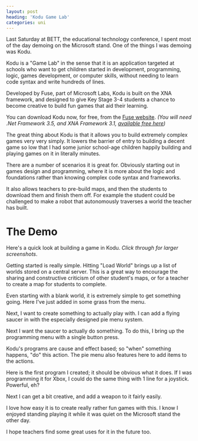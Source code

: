 ```yaml
---
layout: post
heading: 'Kodu Game Lab'
categories: uni
---
```


Last Saturday at BETT, the educational technology conference, I spent most of the day demoing on the Microsoft stand. One of the things I was demoing was Kodu.

Kodu is a "Game Lab" in the sense that it is an application targeted at schools who want to get children started in development, programming, logic, games development, or computer skills, without needing to learn code syntax and write hundreds of lines.

<!-- Replace missing image from http://media.chris-alexander.co.uk/wp-content/uploads/2010/01/fuselabe.jpg -->

Developed by Fuse, part of Microsoft Labs, Kodu is built on the XNA framework, and designed to give Key Stage 3-4 students a chance to become creative to build fun games that aid their learning.

<!-- Replace missing image from http://media.chris-alexander.co.uk/wp-content/uploads/2010/01/kodu.jpg -->

You can download Kodu now, for free, from the [Fuse website](http://fuse.microsoft.com/kodu). *(You will need .Net Framework 3.5, and XNA Framework 3.1, [available free here](http://www.microsoft.com/downloads/details.aspx?familyid=53867a2a-e249-4560-8011-98eb3e799ef2&amp;displaylang=en))*

The great thing about Kodu is that it allows you to build extremely complex games very very simply. It lowers the barrier of entry to building a decent game so low that I had some junior school-age children happily building and playing games on it in literally minutes.

There are a number of scenarios it is great for. Obviously starting out in games design and programming, where it is more about the logic and foundations rather than knowing complex code syntax and frameworks.

It also allows teachers to pre-build maps, and then the students to download them and finish them off. For example the student could be challenged to make a robot that autonomously traverses a world the teacher has built.

# The Demo

Here's a quick look at building a game in Kodu. *Click through for larger screenshots*.

<!-- Replace missing image from http://media.chris-alexander.co.uk/wp-content/uploads/2010/01/home.jpg -->

Getting started is really simple. Hitting "Load World" brings up a list of worlds stored on a central server. This is a great way to encourage the sharing and constructive criticism of other student's maps, or for a teacher to create a map for students to complete.

<!-- Replace missing image from http://media.chris-alexander.co.uk/wp-content/uploads/2010/01/maps.jpg -->

Even starting with a blank world, it is extremely simple to get something going. Here I've just added in some grass from the menu.

<!-- Replace missing image from http://media.chris-alexander.co.uk/wp-content/uploads/2010/01/ground.jpg -->

Next, I want to create something to actually play with. I can add a flying saucer in with the especially designed pie menu system.

<!-- Replace missing image from http://media.chris-alexander.co.uk/wp-content/uploads/2010/01/piemenu.jpg -->

<!-- Replace missing image from http://media.chris-alexander.co.uk/wp-content/uploads/2010/01/doublepie.jpg -->

Next I want the saucer to actually do something. To do this, I bring up the programming menu with a single button press.

<!-- Replace missing image from http://media.chris-alexander.co.uk/wp-content/uploads/2010/01/emptyprogram.jpg -->

Kodu's programs are cause and effect based; so "when" something happens, "do" this action. The pie menu also features here to add items to the actions.

<!-- Replace missing image from http://media.chris-alexander.co.uk/wp-content/uploads/2010/01/creatingprogram1.jpg -->

<!-- Replace missing image from http://media.chris-alexander.co.uk/wp-content/uploads/2010/01/creatingprogram2.jpg -->

Here is the first program I created; it should be obvious what it does. If I was programming it for Xbox, I could do the same thing with 1 line for a joystick. Powerful, eh?

<!-- Replace missing image from http://media.chris-alexander.co.uk/wp-content/uploads/2010/01/firstprogram.jpg -->

<!-- Replace missing image from http://media.chris-alexander.co.uk/wp-content/uploads/2010/01/saucer.jpg -->

Next I can get a bit creative, and add a weapon to it fairly easily.

<!-- Replace missing image from http://media.chris-alexander.co.uk/wp-content/uploads/2010/01/secondprogram.jpg -->

<!-- Replace missing image from http://media.chris-alexander.co.uk/wp-content/uploads/2010/01/inaction.jpg -->

I love how easy it is to create really rather fun games with this. I know I enjoyed standing playing it while it was quiet on the Microsoft stand the other day.

I hope teachers find some great uses for it in the future too.
